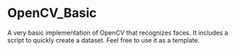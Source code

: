 # OpenCV_Basic
A very basic implementation of OpenCV that recognizes faces. It includes a script to quickly create a dataset. Feel free to use it as a template. 
